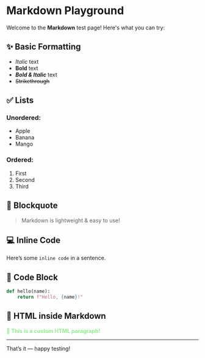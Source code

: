 # Markdown Playground

Welcome to the **Markdown** test page! Here's what you can try:

## ✨ Basic Formatting

- *Italic* text  
- **Bold** text  
- ***Bold & Italic*** text  
- ~~Strikethrough~~

## ✅ Lists

### Unordered:
- Apple
- Banana
- Mango

### Ordered:
1. First
2. Second
3. Third

## 🧾 Blockquote

> Markdown is lightweight & easy to use!

## 💻 Inline Code

Here’s some `inline code` in a sentence.

## 🧱 Code Block

```python
def hello(name):
    return f"Hello, {name}!"
```

## 🧬 HTML inside Markdown

<p style="color:lightgreen; font-weight: bold;">
  👋 This is a custom HTML paragraph!
</p>

<hr />

That’s it — happy testing!
